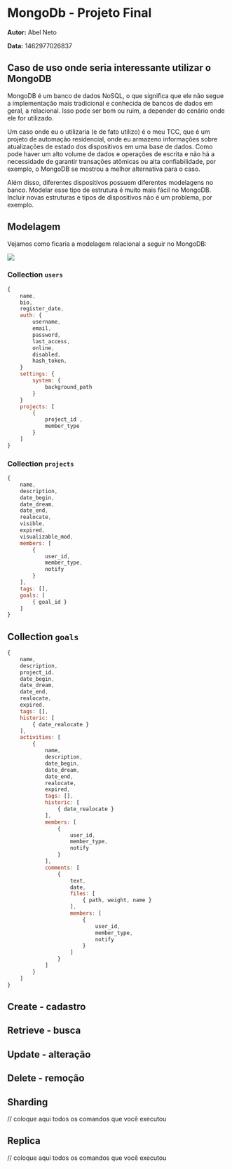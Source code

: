 
# MongoDb - Projeto Final
**Autor:** Abel Neto

**Data:** 1462977026837

## Caso de uso onde seria interessante utilizar o MongoDB

MongoDB é um banco de dados NoSQL, o que significa que ele não segue a implementação mais tradicional e conhecida de bancos de dados em geral, a relacional. Isso pode ser bom ou ruim, a depender do cenário onde ele for utilizado. 

Um caso onde eu o utilizaria (e de fato utilizo) é o meu TCC, que é um projeto de automação residencial, onde eu armazeno informações sobre atualizações de estado dos dispositivos em uma base de dados. Como pode haver um alto volume de dados e operações de escrita e não há a necessidade de garantir transações atômicas ou alta confiabilidade, por exemplo, o MongoDB se mostrou a melhor alternativa para o caso. 

Além disso, diferentes dispositivos possuem diferentes modelagens no banco. Modelar esse tipo de estrutura é muito mais fácil no MongoDB. Incluir novas estruturas e tipos de dispositivos não é um problema, por exemplo.

## Modelagem

Vejamos como ficaria a modelagem relacional a seguir no MongoDB: 

![](https://raw.githubusercontent.com/netoabel/be-mean-instagram-mongodb-projects/master/modeling/relational.jpg)

### Collection `users`

```javascript
{
    name,
    bio,
    register_date,
    auth: {
        username,
        email,
        password,
        last_access,
        online,
        disabled,
        hash_token,
    }
    settings: { 
        system: {
            background_path
        }
    }
    projects: [
        { 
            project_id , 
            member_type
        }
    ]
}
```

### Collection `projects`

```javascript
{
    name,
    description,
    date_begin,
    date_dream,
    date_end,
    realocate,
    visible,
    expired,
    visualizable_mod,
    members: [
        { 
            user_id,
            member_type,
            notify
        }
    ],
    tags: [],
    goals: [
        { goal_id }
    ]
}
```


## Collection `goals`

```javascript
{
    name,
    description,
    project_id,
    date_begin,
    date_dream,
    date_end,
    realocate,
    expired,
    tags: [],
    historic: [
        { date_realocate }
    ],
    activities: [
        { 
            name,
            description,
            date_begin,
            date_dream,
            date_end,
            realocate,
            expired,
            tags: [],
            historic: [
                { date_realocate }
            ], 
            members: [
                { 
                    user_id,
                    member_type,
                    notify
                }
            ],
            comments: [
                { 
                    text,
                    date,
                    files: [
                        { path, weight, name }
                    ],
                    members: [
                        { 
                            user_id,
                            member_type, 
                            notify 
                        }
                    ]
                }
            ]
        }
    ]
}
```

## Create - cadastro

## Retrieve - busca

## Update - alteração

## Delete - remoção

## Sharding
// coloque aqui todos os comandos que você executou

## Replica
// coloque aqui todos os comandos que você executou